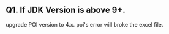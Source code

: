 ## Q1. If JDK Version is above 9+.

upgrade POI version to 4.x. poi's error will broke the excel file.



